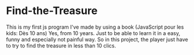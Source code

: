 # Find-the-Treasure
This is my first js program I've made by using a book (JavaScript pour les kids: Dès 10 ans) Yes, from 10 years. Just to be able to learn it in a easy, funny and especially not painful way. So in this project, the player just have to try to find the treasure in less than 10 clics.
